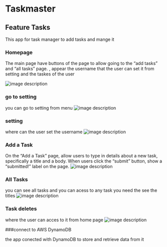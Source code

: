 # Taskmaster
## Feature Tasks
This app for task manager to add tasks and mange it
### Homepage
The main page  have  buttons of the page to allow going to the “add tasks” and “all tasks” page.
, appear the username that the user can set it from setting
and the taskes of the user

![image description](screenshots/home.png)
### go to setting 
you can go to setting from menu
![image description](screenshots/main_s.png)
### setting
where can the user set the username
![image description](screenshots/seting.png)
### Add a Task
On the “Add a Task” page, allow users to type in details about a new task, specifically a title and a body. When users click the “submit” button, show a “submitted!” label on the page.
![image description](screenshots/ander3.png)

### All Tasks

you can see all tasks and you can acess to any task you need the see the titles 
![image description](screenshots/allTasks.png)
### Task deletes 
where the user can acces to it from home page
![image description](screenshots/task_d.png)

###connect to AWS  DynamoDB 

the app conected with DynamoDB  to store and retrieve data from it